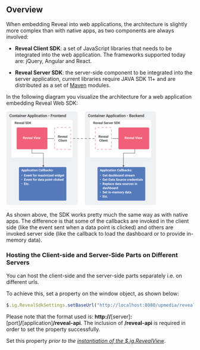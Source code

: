 ## Overview

When embedding Reveal into web applications, the architecture is slightly more complex than with native apps, as two components are always involved:

  - **Reveal Client SDK**: a set of JavaScript libraries that needs to be integrated into the web application. The frameworks supported today are: jQuery, Angular and React.

  - **Reveal Server SDK**: the server-side component to be integrated into the server application, current libraries require JAVA SDK 11+ and are distributed as a set of [Maven](https://maven.apache.org/what-is-maven.html) modules.

In the following diagram you visualize the architecture for a web application embedding Reveal Web SDK:

<img src="images/sdk_web_diagram_web.png" alt="Reveal Web Architecture diagram" width="80%"/>

As shown above, the SDK works pretty much the same way as with native apps. The difference is that some of the callbacks are invoked in the client side (like the event sent when a data point is clicked) and others are invoked server side (like the callback to load the dashboard or to provide in-memory data).

<a name='host-client-server-separate'></a>
### Hosting the Client-side and Server-Side Parts on Different Servers

You can host the client-side and the server-side parts separately i.e. on different urls.

To achieve this, set a property on the window object, as shown below:

``` js
$.ig.RevealSdkSettings.setBaseUrl("http://localhost:8080/upmedia/reveal-api");
```

Please note that the format used is: **http://**[server]**:**[port]**/**[application]**/reveal-api**. The inclusion of **/reveal-api** is required in order to set the property successfully.

Set this property *prior to the* [*instantiation of the $.ig.RevealView*](~/en/developer/web-sdk/setup-configuration.html#instantiating-the-web-client-sdk).